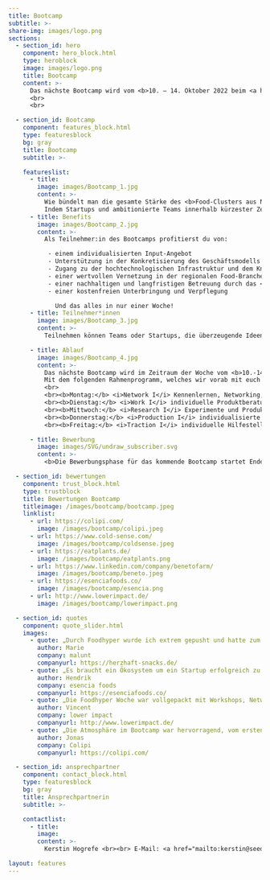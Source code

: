 ```yaml
---
title: Bootcamp
subtitle: >-
share-img: images/logo.png
sections:
  - section_id: hero
    component: hero_block.html
    type: heroblock
    image: images/logo.png
    title: Bootcamp
    content: >-
      Das nächste Bootcamp wird vom <b>10. – 14. Oktober 2022 beim <a href="https://www.seedhouse.de/">Seedhouse</a> in Osnabrück und <a href="https://www.dil-ev.de/">DIL</a> in Quakenbrück</b> stattfinden.
      <br>
      <br>

  - section_id: Bootcamp
    component: features_block.html
    type: featuresblock
    bg: gray
    title: Bootcamp
    subtitle: >-

    featureslist:
      - title:
        image: images/Bootcamp_1.jpg
        content: >-
          Wie bündelt man die gesamte Stärke des <b>Food-Clusters aus Niedersachsen</b> in einer Woche? 
          Indem Startups und ambitionierte Teams innerhalb kürzester Zeit <b>Zugang zur hochtechnologischen Infrastruktur</b> und zum <b>Know-How</b> des Deutschen Instituts für Lebensmitteltechnik erhalten und von den Startup-Erfahrungen und dem Netzwerk des <a href="https://www.seedhouse.de/">Seedhouse</a> und der darum versammelten 34 Unternehmen aus der gesamten Lebensmittelwertschöpfungskette profitieren.
      - title: Benefits
        image: images/Bootcamp_2.jpg
        content: >-
          Als Teilnehmer:in des Bootcamps profitierst du von:

           - einem individualisierten Input-Angebot
           - Unterstützung in der Konkretisierung des Geschäftsmodells sowie der Kommerzialisierung
           - Zugang zu der hochtechnologischen Infrastruktur und dem Knowhow des <a href="https://www.dil-ev.de/">DIL</a>
           - einer wertvollen Vernetzung in der regionalen Food-Branche
           - einer nachhaltigen und langfristigen Betreuung durch das <a href="https://www.seedhouse.de/">Seedhouse</a> und das DIL
           - einer kostenfreien Unterbringung und Verpflegung

             Und das alles in nur einer Woche!
      - title: Teilnehmer*innen
        image: images/Bootcamp_3.jpg
        content: >-
          Teilnehmen können Teams oder Startups, die überzeugende Ideen/ Prototypen für Innovationen im Lebensmittelsektor mitbringen.

      - title: Ablauf
        image: images/Bootcamp_4.jpg
        content: >-
          Das nächste Bootcamp wird im Zeitraum der Woche vom <b>10.-14. Oktober 2022</b> an den Standorten <b><a href="https://www.seedhouse.de/">Seedhouse</a> (Osnabrück)</b> und an dem <b><a href="https://www.dil-ev.de/">DIL</a> (Quakenbrück)</b> durchgeführt. 
          Mit dem folgenden Rahmenprogramm, welches wir vorab mit euch themenspezifisch individualisieren, werden eure Ideen/ Innovationen auf das nächste Level gebracht:
          <br>
          <br><b>Montag:</b> <i>Network I</i> Kennenlernen, Networking, Input, gemeinsamer Grillabend der Teilnehmer\*innen 
          <br><b>Dienstag:</b> <i>Work I</i> individuelle Produktberatung mit Experten des DIL  
          <br><b>Mittwoch:</b> <i>Research I</i> Experimente und Produktion zur Entwicklung und Optimierung der Produktidee 
          <br><b>Donnerstag:</b> <i>Production I</i> individualisierte Gesprächen mit Expert\*innen zu den Themen: Food-Legal / Novel Food, Netzwerk, Marketing, Storytelling, Produktentwicklung, Investment, VC und Business Angels u.v.m. 
          <br><b>Freitag:</b> <i>Traction I</i> individuelle Hilfestellungen, Pitch-Event mit anschließender Verkostung vor Geschäftsführer\*innen und Manager\*innen von namenhaften Unternehmen aus dem Food-Bereich, Matchmaking sowie wertvolles Feedback bei anschließendem Netzwerken

      - title: Bewerbung
        image: images/SVG/undraw_subscriber.svg
        content: >-
          <b>Die Bewerbungsphase für das kommende Bootcamp startet Ende Juni. </b> Bewerben können sich Teams und Startups mit innovativen Ideen rund um den Food-(Tech-) Bereich. Die Bewerbung erfolgt online über ein Bewerbungsformular sowie ein Pitch Deck, in dem eure Innovation, deren Umsetzbarkeit und Potential deutlich werden.

  - section_id: bewertungen
    component: trust_block.html
    type: trustblock
    title: Bewertungen Bootcamp
    titleimage: /images/bootcamp/bootcamp.jpeg
    linklist:
      - url: https://colipi.com/
        image: /images/bootcamp/colipi.jpeg
      - url: https://www.cold-sense.com/ 
        image: /images/bootcamp/coldsense.jpeg
      - url: https://eatplants.de/
        image: /images/bootcamp/eatplants.png
      - url: https://www.linkedin.com/company/benetofarm/
        image: /images/bootcamp/beneto.jpeg
      - url: https://esenciafoods.co/
        image: /images/bootcamp/esencia.png
      - url: http://www.lowerimpact.de/  
        image: /images/bootcamp/lowerimpact.png

  - section_id: quotes
    component: quote_slider.html
    images:
      - quote: „Durch Foodhyper wurde ich extrem gepusht und hatte zum ersten Mal das Gefühl einer rundum Unterstützung. Der Austausch mit den anderen StartUps war auf Augenhöhe und super Supportive wodurch die Woche über eine sehr angenehme Atmosphäre geherrscht hat. Foodhyper hat mich jeden Tag aus meiner Komfortzone herausgeholt - und das war toll!“
        author: Marie
        company: malunt
        companyurl: https://herzhaft-snacks.de/
      - quote: „Es braucht ein Ökosystem um ein Startup erfolgreich zu machen. Der FoodHyper baut eine Brücke in Deutschlands größtes Food-Ökosystem Osnabrück.“
        author: Hendrik
        company: esencia foods
        companyurl: https://esenciafoods.co/
      - quote: „Die Foodhyper Woche war vollgepackt mit Workshops, Networking und jede Menge individueller Input. Wir empfehlen jedem Food Startup diese tollen Möglichkeiten wahrzunehmen und sich für das Foodhyper Programm zu bewerben.“
        author: Vincent
        company: lower impact
        companyurl: http://www.lowerimpact.de/
      - quote: „Die Atmosphäre im Bootcamp war hervorragend, vom ersten Tag an war der Austausch mit Gleichgesinnten fruchtbar, wobei der Spaß nicht zu kurz kam. Besonders wertvoll waren für uns die Gespräche mit den Experten des DILs, die auch nach dem Bootcamp weitergeführt wurden.“
        author: Jonas
        company: Colipi 
        companyurl: https://colipi.com/

  - section_id: ansprechpartner
    component: contact_block.html
    type: featuresblock
    bg: gray
    title: Ansprechpartnerin
    subtitle: >-

    contactlist:
      - title:
        image:
        content: >-
          Kerstin Hogrefe <br><br> E-Mail: <a href="mailto:kerstin@seedhouse.de ">kerstin@seedhouse.de  </a> <br><br> Tel.: 0151 67965973

layout: features
---
```

